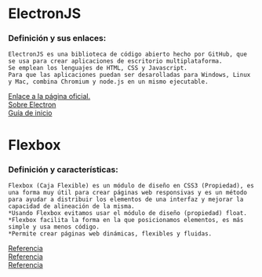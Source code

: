 # ElectronJS
### Definición y sus enlaces:
```
ElectronJS es una biblioteca de código abierto hecho por GitHub, que se usa para crear aplicaciones de escritorio multiplataforma.    
Se emplean los lenguajes de HTML, CSS y Javascript.  
Para que las aplicaciones puedan ser desarolladas para Windows, Linux y Mac, combina Chromium y node.js en un mismo ejecutable.
```
[Enlace a la página oficial.](https://electronjs.org/)  
[Sobre Electron](https://electronjs.org/docs/tutorial/about)  
[Guía de inicio](https://electronjs.org/docs/tutorial/quick-start)

# Flexbox
### Definición y características:
```
Flexbox (Caja Flexible) es un módulo de diseño en CSS3 (Propiedad), es una forma muy útil para crear páginas web responsivas y es un método para ayudar a distribuir los elementos de una interfaz y mejorar la capacidad de alineación de la misma.  
*Usando Flexbox evitamos usar el módulo de diseño (propiedad) float.  
*Flexbox facilita la forma en la que posicionamos elementos, es más simple y usa menos código.  
*Permite crear páginas web dinámicas, flexibles y fluidas.
```
[Referencia](https://filisantillan.com/el-gran-poder-de-css3-flexbox/)  
[Referencia](https://developer.mozilla.org/es/docs/Web/CSS/CSS_Flexible_Box_Layout/Conceptos_Basicos_de_Flexbox)  
[Referencia](https://www.emenia.es/flexbox-la-caja-flexible-css3/)
